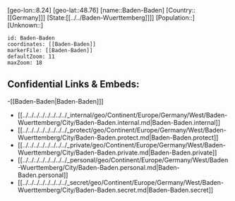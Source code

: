 ﻿---
location: [48.76,8.24]
mapzoom: [7,12] 
mapmarker: city 
type: City
tags:
- geo/City


SpocWebEntityId: 28979
isDeleted: false
confidential: public

---
[geo-lon::8.24]
[geo-lat::48.76]
[name::Baden-Baden]
[Country::[[Germany]]]
[State:[[../../Baden-Wuerttemberg]]]]
[Population::]
[Unknown::]


```leaflet
id: Baden-Baden
coordinates: [[Baden-Baden]]
markerFile: [[Baden-Baden]]
defaultZoom: 11 
maxZoom: 18
```


## Confidential Links & Embeds: 
-[[Baden-Baden|Baden-Baden]]] 
- [[../../../../../../../../_internal/geo/Continent/Europe/Germany/West/Baden-Wuerttemberg/City/Baden-Baden.internal.md|Baden-Baden.internal]] 
- [[../../../../../../../../_protect/geo/Continent/Europe/Germany/West/Baden-Wuerttemberg/City/Baden-Baden.protect.md|Baden-Baden.protect]] 
- [[../../../../../../../../_private/geo/Continent/Europe/Germany/West/Baden-Wuerttemberg/City/Baden-Baden.private.md|Baden-Baden.private]] 
- [[../../../../../../../../_personal/geo/Continent/Europe/Germany/West/Baden-Wuerttemberg/City/Baden-Baden.personal.md|Baden-Baden.personal]] 
- [[../../../../../../../../_secret/geo/Continent/Europe/Germany/West/Baden-Wuerttemberg/City/Baden-Baden.secret.md|Baden-Baden.secret]] 
